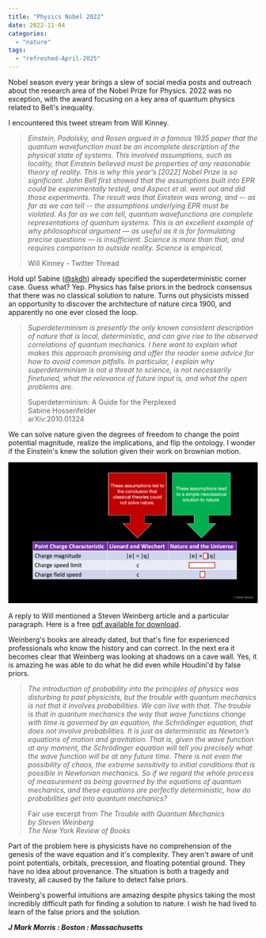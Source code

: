 ```yaml
---
title: "Physics Nobel 2022"
date: 2022-11-04
categories: 
  - "nature"
tags: 
  - "refreshed-April-2025"
---
```


Nobel season every year brings a slew of social media posts and outreach about the research area of the Nobel Prize for Physics. 2022 was no exception, with the award focusing on a key area of quantum physics related to Bell's inequality.

I encountered this tweet stream from Will Kinney.

> _Einstein, Podolsky, and Rosen argued in a famous 1935 paper that the quantum wavefunction must be an incomplete description of the physical state of systems. This involved assumptions, such as locality, that Einstein believed must be properties of any reasonable theory of reality. This is why this year's \[2022\] Nobel Prize is so significant. John Bell first showed that the assumptions built into EPR could be experimentally tested, and Aspect et al. went out and did those experiments. The result was that Einstein was wrong, and -- as far as we can tell -- the assumptions underlying EPR must be violated. As far as we can tell, quantum wavefunctions are complete representations of quantum systems. This is an excellent example of why philosophical argument — as useful as it is for formulating precise questions — is insufficient. Science is more than that, and requires comparison to outside reality. Science is empirical._[](https://twitter.com/carolynporco)
> 
> Will Kinney - Twitter Thread

Hold up! Sabine ([@skdh](https://twitter.com/skdh/)) already specified the superdeterministic corner case. Guess what? Yep. Physics has false priors in the bedrock consensus that there was no classical solution to nature. Turns out physicists missed an opportunity to discover the architecture of nature circa 1900, and apparently no one ever closed the loop.

> _Superdeterminism is presently the only known consistent description of nature that is local, deterministic, and can give rise to the observed correlations of quantum mechanics. I here want to explain what makes this approach promising and offer the reader some advice for how to avoid common pitfalls. In particular, I explain why superdeterminism is not a threat to science, is not necessarily finetuned, what the relevance of future input is, and what the open problems are._
> 
> Superdeterminism: A Guide for the Perplexed  
> Sabine Hossenfelder  
> arXiv:2010.01324

We can solve nature given the degrees of freedom to change the point potential magnitude, realize the implications, and flip the ontology. I wonder if the Einstein's knew the solution given their work on brownian motion.

![](images/falsepriorquiz.png)

A reply to Will mentioned a Steven Weinberg article and a particular paragraph. Here is a free [pdf available for download](http://quantum.phys.unm.edu/466-17/QuantumMechanicsWeinberg.pdf).

Weinberg's books are already dated, but that's fine for experienced professionals who know the history and can correct. In the next era it becomes clear that Weinberg was looking at shadows on a cave wall. Yes, it is amazing he was able to do what he did even while Houdini'd by false priors.

> _The introduction of probability into the principles of physics was disturbing to past physicists, but the trouble with quantum mechanics is not that it involves probabilities. We can live with that. The trouble is that in quantum mechanics the way that wave functions change with time is governed by an equation, the Schrödinger equation, that does not involve probabilities. It is just as deterministic as Newton’s equations of motion and gravitation. That is, given the wave function at any moment, the Schrödinger equation will tell you precisely what the wave function will be at any future time. There is not even the possibility of chaos, the extreme sensitivity to initial conditions that is possible in Newtonian mechanics. So if we regard the whole process of measurement as being governed by the equations of quantum mechanics, and these equations are perfectly deterministic, how do probabilities get into quantum mechanics?_
> 
> Fair use excerpt from _The Trouble with Quantum Mechanics  
> by Steven Weinberg  
> The New York Review of Books_

Part of the problem here is physicists have no comprehension of the genesis of the wave equation and it's complexity. They aren't aware of unit point potentials, orbitals, precession, and floating potential ground. They have no idea about provenance. The situation is both a tragedy and travesty, all caused by the failure to detect false priors.

Weinberg's powerful intuitions are amazing despite physics taking the most incredibly difficult path for finding a solution to nature. I wish he had lived to learn of the false priors and the solution.

**_J Mark Morris : Boston : Massachusetts_**
